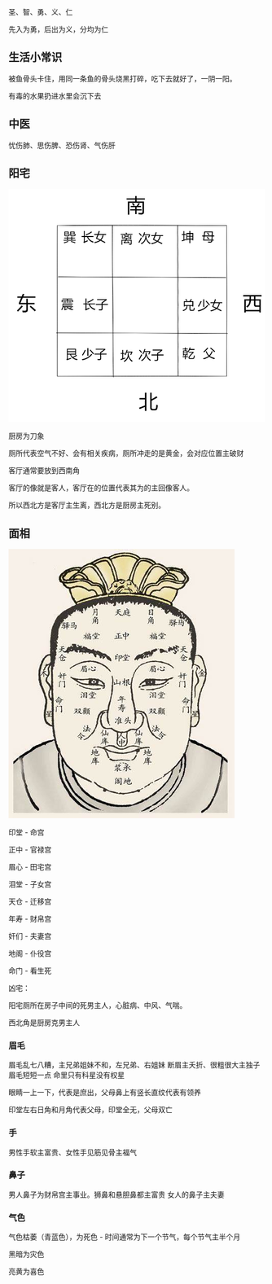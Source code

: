 圣、智、勇、义、仁

先入为勇，后出为义，分均为仁

## 生活小常识
被鱼骨头卡住，用同一条鱼的骨头烧黑打碎，吃下去就好了，一阴一阳。

有毒的水果扔进水里会沉下去

## 中医

忧伤肺、思伤脾、恐伤肾、气伤肝

## 阳宅

![阳宅](yang-zhai.jpg)

厨房为刀象

厕所代表空气不好、会有相关疾病，厕所冲走的是黄金，会对应位置主破财

客厅通常要放到西南角

客厅的像就是客人，客厅在的位置代表其为的主回像客人。

所以西北方是客厅主生离，西北方是厨房主死别。


## 面相
![面相](mian-xiang.jpg)


印堂 - 命宫

正中 - 官禄宫

眉心 - 田宅宫

泪堂 - 子女宫

天仓 - 迁移宫

年寿 - 财帛宫

奸们 - 夫妻宫

地阁 - 仆役宫

命门 - 看生死

凶宅：

阳宅厕所在房子中间的死男主人，心脏病、中风、气喘。

西北角是厨房克男主人


### 眉毛
眉毛乱七八糟，主兄弟姐妹不和，左兄弟、右姐妹
断眉主夭折、很粗很大主独子
眉毛短短一点 命里只有科星没有权星

眼睛一上一下，代表是庶出，父母鼻上有竖长直纹代表有领养

印堂左右日角和月角代表父母，印堂全无，父母双亡
### 手

男性手软主富贵、女性手见筋见骨主福气

### 鼻子

男人鼻子为财帛宫主事业。狮鼻和悬胆鼻都主富贵
女人的鼻子主夫妻

### 气色

气色枯萎（青蓝色），为死色 - 时间通常为下一个节气，每个节气主半个月

黑暗为灾色

亮黄为喜色


